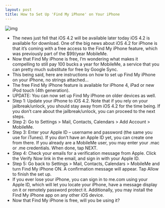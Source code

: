 ```yaml
---
layout: post
title: How to Set Up 'Find My iPhone' on Your iPhone
---
```

![img](http://media.idownloadblog.com/wp-content/uploads/2010/11/Set-Up-Find-My-iPhone-e1290441776999.png)
* The news just fell that iOS 4.2 will be available later today iOS 4.2 is available for download. One of the big news about iOS 4.2 for iPhone is that it’s coming with a free access to the Find My iPhone feature, which was previously part of the $99/year MobileMe.
* Now that Find My iPhone is free, I’m wondering what makes it compelling to still pay 100 bucks a year for MobileMe, a service that you can pretty much substitute for free by Google Sync.
* This being said, here are instructions on how to set up Find My iPhone on your iPhone, no strings attached…
* The free Find My iPhone feature is available for iPhone 4, iPad or new iPod touch (4th generation).
* UPDATE: You can now set up Find My iPhone on older devices as well.
* Step 1: Update your iPhone to iOS 4.2. Note that if you rely on your jailbreak/unlock, you should stay away from iOS 4.2 for the time being. If you don’t care about the jailbreak/unlock, you can proceed to the next steps.
* Step 2: Go to Settings > Mail, Contacts, Calendars > Add Account > MobileMe.
* Step 3: Enter your Apple ID – username and password (the same you use for iTunes). If you don’t have an Apple ID yet, you can create one from there. If you already are a MobileMe user, you may enter your .mac or .me credentials. When done, tap NEXT.
* Step 4: Check your emails for a verification message from Apple. Click the Verify Now link in the email, and sign in with your Apple ID.
* Step 5: Go back to Settings > Mail, Contacts, Calendars > MobileMe and turn Find My iPhone ON. A confirmation message will appear. Tap Allow to finish the set up.
* If you ever lose your iPhone, you can sign in to me.com using your Apple ID, which will let you locate your iPhone, have a message display on it or remotely password protect it. Additionally, you may install the Find My iPhone app on any other iOS device.
* Now that Find My iPhone is free, will you be using it?

